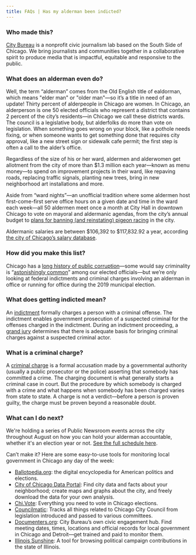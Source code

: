 ```yaml
---
title: FAQs | Has my alderman been indicted?
---
```


### Who made this?

[City Bureau](https://citybureau.org/) is a nonprofit civic journalism lab based on the South Side of Chicago. We bring journalists and communities together in a collaborative spirit to produce media that is impactful, equitable and responsive to the public.

### What does an alderman even do?

Well, the term “alderman” comes from the Old English title of ealdorman, which means "elder man" or "older man"—so it’s a title in need of an update! Thirty percent of alderpeople in Chicago are women. In Chicago, an alderperson is one 50 elected officials who represent a district that contains 2 percent of the city’s residents—in Chicago we call these districts wards. The council is a legislative body, but alderfolks do more than vote on legislation. When something goes wrong on your block, like a pothole needs fixing, or when someone wants to get something done that requires city approval, like a new street sign or sidewalk cafe permit; the first step is often a call to the alder’s office.

Regardless of the size of his or her ward, aldermen and alderwomen get allotment from the city of more than $1.3 million each year—known as menu money—to spend on improvement projects in their ward, like repaving roads, replacing traffic signals, planting new trees, bring in new neighborhood art installations and more.

Aside from “ward nights”—an unofficial tradition where some aldermen host first-come-first serve office hours on a given date and time in the ward each week—all 50 aldermen meet once a month at City Hall in downtown Chicago to vote on mayoral and aldermanic agendas, from the city’s annual budget to [plans for banning (and reinstating) pigeon racing](https://www.chicagotribune.com/politics/ct-met-chicago-legalize-pigeon-racing-20180628-story.html) in the city.

Aldermanic salaries are between $106,392 to $117,832.92 a year, according [the city of Chicago’s salary database](https://data.cityofchicago.org/Administration-Finance/Current-Employee-Names-Salaries-and-Position-Title/aned-ke5c).

### How did you make this list?

Chicago has a [long history of public corruption](https://en.wikipedia.org/wiki/Corruption_in_Illinois#Chicago_aldermen)—some would say criminality is “[astonishingly common](https://www.economist.com/united-states/2019/01/12/chicagos-political-system-is-set-up-to-produce-corruption)” among our elected officials—but we’re only looking at federal indictments and criminal charges involving an alderman in office or running for office during the 2019 municipal election.

### What does getting indicted mean?

An [indictment](https://www.law.cornell.edu/wex/indictment) formally charges a person with a criminal offense. The indictment enables government prosecution of a suspected criminal for the offenses charged in the indictment. During an indictment proceeding, a [grand jury](http://www.law.cornell.edu/wex/grand_jury) determines that there is adequate basis for bringing criminal charges against a suspected criminal actor.

### What is a criminal charge?

A [criminal charge](https://en.wikipedia.org/wiki/Criminal_charge) is a formal accusation made by a governmental authority (usually a public prosecutor or the police) asserting that somebody has committed a crime. The charging document is what generally starts a criminal case in court. But the procedure by which somebody is charged with a crime and what happens when somebody has been charged varies from state to state. A charge is not a verdict—before a person is proven guilty, the charge must be proven beyond a reasonable doubt.

### What can I do next?

We're holding a series of Public Newsroom events across the city throughout August on how you can hold your alderman accountable, whether it's an election year or not. [See the full schedule here]((https://www.citybureau.org/notebook/2019/7/18/the-public-newsroom-returns-with-a-look-at-your-alderpersons-first-100-days)).

Can’t make it? Here are some easy-to-use tools for monitoring local government in Chicago any day of the week:

* [Ballotpedia.org](https://ballotpedia.org/City_elections_in_Chicago,_Illinois_(2019)): the digital encyclopedia for American politics and elections.
* [City of Chicago Data Portal](https://data.cityofchicago.org/): Find city data and facts about your neighborhood; create maps and graphs about the city, and freely download the data for your own analysis.
* [Chi.Vote](https://chi.vote/): Everything you need to vote in Chicago elections.
* [Councilmatic](https://chicago.councilmatic.org/): Tracks all things related to Chicago City Council from legislation introduced and passed to various committees.
* [Documenters.org](https://www.documenters.org/): City Bureau’s own civic engagement hub. Find meeting dates, times, locations and official records for local government in Chicago and Detroit—get trained and paid to monitor them.
* [Illinois Sunshine](https://illinoissunshine.org/): A tool for browsing political campaign contributions in the state of Illinois.
